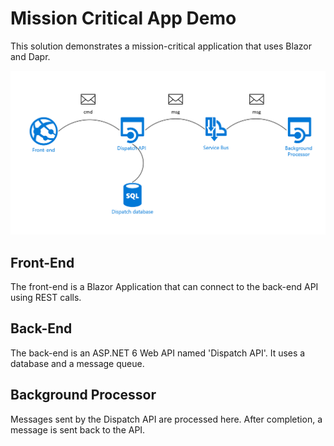 # Mission Critical App Demo

This solution demonstrates a mission-critical application that uses Blazor and Dapr.

![overview](/Media/overview.png "overview")

## Front-End

The front-end is a Blazor Application that can connect to the back-end API using REST calls.

## Back-End

The back-end is an ASP.NET 6 Web API named 'Dispatch API'. It uses a database and a message queue.

## Background Processor

Messages sent by the Dispatch API are processed here. After completion, a message is sent back to the API.
